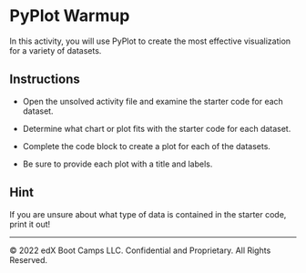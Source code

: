 # PyPlot Warmup

In this activity, you will use PyPlot to create the most effective visualization for a variety of datasets.

## Instructions

* Open the unsolved activity file and examine the starter code for each dataset.

* Determine what chart or plot fits with the starter code for each dataset.

* Complete the code block to create a plot for each of the datasets.

* Be sure to provide each plot with a title and labels.

## Hint

If you are unsure about what type of data is contained in the starter code, print it out!

---

© 2022 edX Boot Camps LLC. Confidential and Proprietary. All Rights Reserved.
